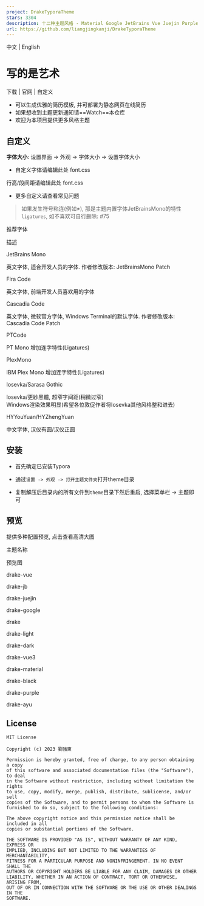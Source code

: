 ```yaml
---
project: DrakeTyporaTheme
stars: 3304
description: 十二种主题风格 - Material Google JetBrains Vue Juejin Purple Ayu Dark
url: https://github.com/liangjingkanji/DrakeTyporaTheme
---
```


中文 | English

写的是艺术
=====

  
  
下载 | 官网 | 自定义  

  

-   可以生成优雅的简历模板, 并可部署为静态网页在线简历
-   如果想收到主题更新通知请==Watch==本仓库
-   欢迎为本项目提供更多风格主题

自定义
---

**字体大小**: 设置界面 -> 外观 -> 字体大小 -> 设置字体大小

-   自定义字体请编辑此处 font.css

行高/段间距请编辑此处 font.css

-   更多自定义请查看常见问题

  

> 如果发生符号粘连(例如≠), 那是主题内置字体JetBrainsMono的特性`ligatures`, 如不喜欢可自行删除: #75

  

推荐字体

描述

JetBrains Mono

英文字体, 适合开发人员的字体. 作者修改版本: JetBrainsMono Patch

Fira Code

英文字体, 前端开发人员喜欢用的字体

Cascadia Code

英文字体, 微软官方字体, Windows Terminal的默认字体. 作者修改版本: Cascadia Code Patch

PTCode

PT Mono 增加连字特性(Ligatures)

PlexMono

IBM Plex Mono 增加连字特性(Ligatures)

Iosevka/Sarasa Gothic

Iosevka/更紗黑體, 超窄字间距(稍微过窄)  
Windows渲染效果明显(希望各位敦促作者将Iosevka其他风格整和进去)

HYYouYuan/HYZhengYuan

中文字体, 汉仪有圆/汉仪正圆

安装
--

-   首先确定已安装Typora
    
-   通过`设置 -> 外观 -> 打开主题文件夹`打开theme目录
    
-   复制解压后目录内的所有文件到`theme`目录下然后重启, 选择菜单栏 -> 主题即可
    

预览
--

提供多种配置预览, 点击查看高清大图

主题名称

预览图

drake-vue

drake-jb

drake-juejin

drake-google

drake

drake-light

drake-dark

drake-vue3

drake-material

drake-black

drake-purple

drake-ayu

License
-------

```
MIT License

Copyright (c) 2023 劉強東

Permission is hereby granted, free of charge, to any person obtaining a copy
of this software and associated documentation files (the "Software"), to deal
in the Software without restriction, including without limitation the rights
to use, copy, modify, merge, publish, distribute, sublicense, and/or sell
copies of the Software, and to permit persons to whom the Software is
furnished to do so, subject to the following conditions:

The above copyright notice and this permission notice shall be included in all
copies or substantial portions of the Software.

THE SOFTWARE IS PROVIDED "AS IS", WITHOUT WARRANTY OF ANY KIND, EXPRESS OR
IMPLIED, INCLUDING BUT NOT LIMITED TO THE WARRANTIES OF MERCHANTABILITY,
FITNESS FOR A PARTICULAR PURPOSE AND NONINFRINGEMENT. IN NO EVENT SHALL THE
AUTHORS OR COPYRIGHT HOLDERS BE LIABLE FOR ANY CLAIM, DAMAGES OR OTHER
LIABILITY, WHETHER IN AN ACTION OF CONTRACT, TORT OR OTHERWISE, ARISING FROM,
OUT OF OR IN CONNECTION WITH THE SOFTWARE OR THE USE OR OTHER DEALINGS IN THE
SOFTWARE.
```
